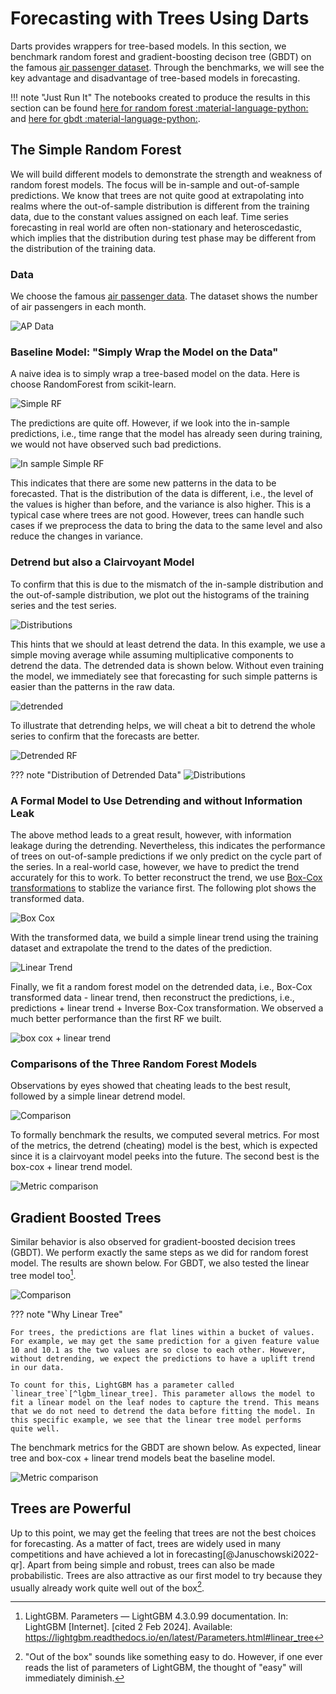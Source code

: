 # Forecasting with Trees Using Darts

Darts provides wrappers for tree-based models. In this section, we benchmark random forest and gradient-boosting decison tree (GBDT) on the famous [air passenger dataset]((https://www.kaggle.com/datasets/rakannimer/air-passengers)). Through the benchmarks, we will see the key advantage and disadvantage of tree-based models in forecasting.

!!! note "Just Run It"
    The notebooks created to produce the results in this section can be found [here for random forest :material-language-python:](../../notebooks/tree_darts_random_forest) and [here for gbdt :material-language-python:](../../notebooks/tree_darts_boosted_tree).


## The Simple Random Forest

We will build different models to demonstrate the strength and weakness of random forest models. The focus will be in-sample and out-of-sample predictions. We know that trees are not quite good at extrapolating into realms where the out-of-sample distribution is different from the training data, due to the constant values assigned on each leaf. Time series forecasting in real world are often non-stationary and heteroscedastic, which implies that the distribution during test phase may be different from the distribution of the training data.

### Data

We choose the famous [air passenger data](https://www.kaggle.com/datasets/rakannimer/air-passengers). The dataset shows the number of air passengers in each month.

![AP Data](../assets/tree.darts/tree-darts-ap-original-data.png)

### Baseline Model: "Simply Wrap the Model on the Data"

A naive idea is to simply wrap a tree-based model on the data. Here is choose RandomForest from scikit-learn.

![Simple RF](../assets/tree.darts/tree-darts-ap-rf-simple-outofsample.png)

The predictions are quite off. However, if we look into the in-sample predictions, i.e., time range that the model has already seen during training, we would not have observed such bad predictions.

![In sample Simple RF](../assets/tree.darts/tree-darts-ap-rf-simple.png)

This indicates that there are some new patterns in the data to be forecasted. That is the distribution of the data is different, i.e., the level of the values is higher than before, and the variance is also higher. This is a typical case where trees are not good. However, trees can handle such cases if we preprocess the data to bring the data to the same level and also reduce the changes in variance.

### Detrend but also a Clairvoyant Model

To confirm that this is due to the mismatch of the in-sample distribution and the out-of-sample distribution, we plot out the histograms of the training series and the test series.


![Distributions](../assets/tree.darts/tree-darts-ap-dist-train-test.png)

This hints that we should at least detrend the data. In this example, we use a simple moving average while assuming multiplicative components to detrend the data. The detrended data is shown below. Without even training the model, we immediately see that forecasting for such simple patterns is easier than the patterns in the raw data.

![detrended](../assets/tree.darts/tree-darts-ap-detrended.png)

To illustrate that detrending helps, we will cheat a bit to detrend the whole series to confirm that the forecasts are better.

![Detrended RF](../assets/tree.darts/tree-darts-ap-rf-detrend-cheating-outofsample.png)

??? note "Distribution of Detrended Data"
    ![Distributions](../assets/tree.darts/tree-darts-ap-detrend-dist-train-test.png)


### A Formal Model to Use Detrending and without Information Leak

The above method leads to a great result, however, with information leakage during the detrending. Nevertheless, this indicates the performance of trees on out-of-sample predictions if we only predict on the cycle part of the series. In a real-world case, however, we have to predict the trend accurately for this to work. To better reconstruct the trend, we use [Box-Cox transformations](../time-series/timeseries-data.box-cox.md) to stablize the variance first. The following plot shows the transformed data.

![Box Cox](../assets/tree.darts/tree-darts-ap-boxcox.png)

With the transformed data, we build a simple linear trend using the training dataset and extrapolate the trend to the dates of the prediction.

![Linear Trend](../assets/tree.darts/tree-darts-ap-rf-linear-trend-decomp.png)

Finally, we fit a random forest model on the detrended data, i.e., Box-Cox transformed data - linear trend, then reconstruct the predictions, i.e., predictions + linear trend + Inverse Box-Cox transformation. We observed a much better performance than the first RF we built.

![box cox + linear trend](../assets/tree.darts/tree-darts-ap-rf-boxcox-linear-trend-outofsample.png)


### Comparisons of the Three Random Forest Models

Observations by eyes showed that cheating leads to the best result, followed by a simple linear detrend model.

![Comparison](../assets/tree.darts/tree-darts-ap-rf-comparisons.png)

To formally benchmark the results, we computed several metrics. For most of the metrics, the detrend (cheating) model is the best, which is expected since it is a clairvoyant model peeks into the future. The second best is the box-cox + linear trend model.

![Metric comparison](../assets/tree.darts/tree-darts-ap-rf-metric-comparisons.png)


## Gradient Boosted Trees

Similar behavior is also observed for gradient-boosted decision trees (GBDT). We perform exactly the same steps as we did for random forest model. The results are shown below. For GBDT, we also tested the linear tree model too[^lgbm_linear_tree].

![Comparison](../assets/tree.darts/tree-darts-ap-gbdt-comparisons.png)


??? note "Why Linear Tree"

    For trees, the predictions are flat lines within a bucket of values. For example, we may get the same prediction for a given feature value 10 and 10.1 as the two values are so close to each other. However, without detrending, we expect the predictions to have a uplift trend in our data.

    To count for this, LightGBM has a parameter called `linear_tree`[^lgbm_linear_tree]. This parameter allows the model to fit a linear model on the leaf nodes to capture the trend. This means that we do not need to detrend the data before fitting the model. In this specific example, we see that the linear tree model performs quite well.


The benchmark metrics for the GBDT are shown below. As expected, linear tree and box-cox + linear trend models beat the baseline model.


![Metric comparison](../assets/tree.darts/tree-darts-ap-gbdt-metric-comparisons.png)

## Trees are Powerful

Up to this point, we may get the feeling that trees are not the best choices for forecasting. As a matter of fact, trees are widely used in many competitions and have achieved a lot in forecasting[@Januschowski2022-qr]. Apart from being simple and robust, trees can also be made probabilistic. Trees are also attractive as our first model to try because they usually already work quite well out of the box[^lightgbm_params].


[^lightgbm_params]: "Out of the box" sounds like something easy to do. However, if one ever reads the list of parameters of LightGBM, the thought of "easy" will immediately diminish.
[^lgbm_linear_tree]: LightGBM. Parameters — LightGBM 4.3.0.99 documentation. In: LightGBM [Internet]. [cited 2 Feb 2024]. Available: https://lightgbm.readthedocs.io/en/latest/Parameters.html#linear_tree
